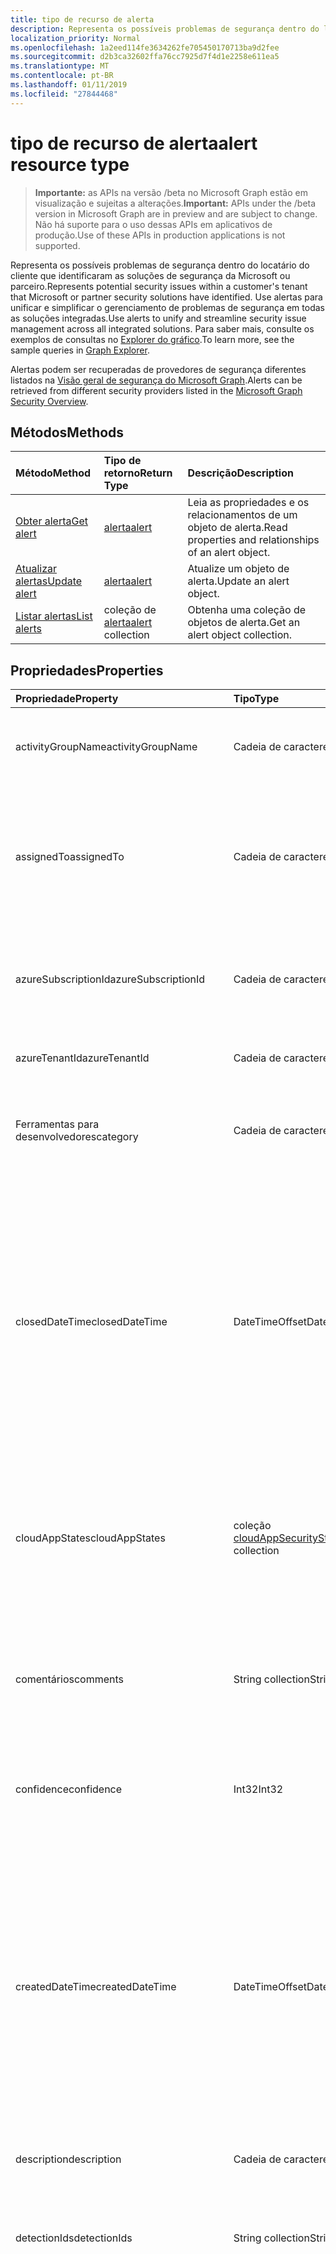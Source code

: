 ```yaml
---
title: tipo de recurso de alerta
description: Representa os possíveis problemas de segurança dentro do locatário do cliente que identificaram as soluções de segurança da Microsoft ou parceiro. Use alertas para unificar e simplificar o gerenciamento de problemas de segurança em todas as soluções integradas. Para saber mais, consulte os exemplos de consultas no Explorer do gráfico.
localization_priority: Normal
ms.openlocfilehash: 1a2eed114fe3634262fe705450170713ba9d2fee
ms.sourcegitcommit: d2b3ca32602ffa76cc7925d7f4d1e2258e611ea5
ms.translationtype: MT
ms.contentlocale: pt-BR
ms.lasthandoff: 01/11/2019
ms.locfileid: "27844468"
---
```

# <a name="alert-resource-type"></a><span data-ttu-id="dbce2-105">tipo de recurso de alerta</span><span class="sxs-lookup"><span data-stu-id="dbce2-105">alert resource type</span></span>

> <span data-ttu-id="dbce2-106">**Importante:** as APIs na versão /beta no Microsoft Graph estão em visualização e sujeitas a alterações.</span><span class="sxs-lookup"><span data-stu-id="dbce2-106">**Important:** APIs under the /beta version in Microsoft Graph are in preview and are subject to change.</span></span> <span data-ttu-id="dbce2-107">Não há suporte para o uso dessas APIs em aplicativos de produção.</span><span class="sxs-lookup"><span data-stu-id="dbce2-107">Use of these APIs in production applications is not supported.</span></span>

<span data-ttu-id="dbce2-108">Representa os possíveis problemas de segurança dentro do locatário do cliente que identificaram as soluções de segurança da Microsoft ou parceiro.</span><span class="sxs-lookup"><span data-stu-id="dbce2-108">Represents potential security issues within a customer's tenant that Microsoft or partner security solutions have identified.</span></span> <span data-ttu-id="dbce2-109">Use alertas para unificar e simplificar o gerenciamento de problemas de segurança em todas as soluções integradas.</span><span class="sxs-lookup"><span data-stu-id="dbce2-109">Use alerts to unify and streamline security issue management across all integrated solutions.</span></span> <span data-ttu-id="dbce2-110">Para saber mais, consulte os exemplos de consultas no [Explorer do gráfico](https://developer.microsoft.com/graph/graph-explorer).</span><span class="sxs-lookup"><span data-stu-id="dbce2-110">To learn more, see the sample queries in [Graph Explorer](https://developer.microsoft.com/graph/graph-explorer).</span></span>

<span data-ttu-id="dbce2-111">Alertas podem ser recuperadas de provedores de segurança diferentes listados na [Visão geral de segurança do Microsoft Graph](security-api-overview.md).</span><span class="sxs-lookup"><span data-stu-id="dbce2-111">Alerts can be retrieved from different security providers listed in the [Microsoft Graph Security Overview](security-api-overview.md).</span></span>

## <a name="methods"></a><span data-ttu-id="dbce2-112">Métodos</span><span class="sxs-lookup"><span data-stu-id="dbce2-112">Methods</span></span>

| <span data-ttu-id="dbce2-113">Método</span><span class="sxs-lookup"><span data-stu-id="dbce2-113">Method</span></span>   | <span data-ttu-id="dbce2-114">Tipo de retorno</span><span class="sxs-lookup"><span data-stu-id="dbce2-114">Return Type</span></span>|<span data-ttu-id="dbce2-115">Descrição</span><span class="sxs-lookup"><span data-stu-id="dbce2-115">Description</span></span>|
|:---------------|:--------|:----------|
|[<span data-ttu-id="dbce2-116">Obter alerta</span><span class="sxs-lookup"><span data-stu-id="dbce2-116">Get alert</span></span>](../api/alert-get.md) | [<span data-ttu-id="dbce2-117">alerta</span><span class="sxs-lookup"><span data-stu-id="dbce2-117">alert</span></span>](alert.md) |<span data-ttu-id="dbce2-118">Leia as propriedades e os relacionamentos de um objeto de alerta.</span><span class="sxs-lookup"><span data-stu-id="dbce2-118">Read properties and relationships of an alert object.</span></span>|
|[<span data-ttu-id="dbce2-119">Atualizar alertas</span><span class="sxs-lookup"><span data-stu-id="dbce2-119">Update alert</span></span>](../api/alert-update.md) | [<span data-ttu-id="dbce2-120">alerta</span><span class="sxs-lookup"><span data-stu-id="dbce2-120">alert</span></span>](alert.md) |<span data-ttu-id="dbce2-121">Atualize um objeto de alerta.</span><span class="sxs-lookup"><span data-stu-id="dbce2-121">Update an alert object.</span></span> |
|[<span data-ttu-id="dbce2-122">Listar alertas</span><span class="sxs-lookup"><span data-stu-id="dbce2-122">List alerts</span></span>](../api/alert-list.md) | <span data-ttu-id="dbce2-123">coleção de [alerta](alert.md)</span><span class="sxs-lookup"><span data-stu-id="dbce2-123">[alert](alert.md) collection</span></span> |<span data-ttu-id="dbce2-124">Obtenha uma coleção de objetos de alerta.</span><span class="sxs-lookup"><span data-stu-id="dbce2-124">Get an alert object collection.</span></span>|

## <a name="properties"></a><span data-ttu-id="dbce2-125">Propriedades</span><span class="sxs-lookup"><span data-stu-id="dbce2-125">Properties</span></span>

| <span data-ttu-id="dbce2-126">Propriedade</span><span class="sxs-lookup"><span data-stu-id="dbce2-126">Property</span></span>   | <span data-ttu-id="dbce2-127">Tipo</span><span class="sxs-lookup"><span data-stu-id="dbce2-127">Type</span></span>|<span data-ttu-id="dbce2-128">Descrição</span><span class="sxs-lookup"><span data-stu-id="dbce2-128">Description</span></span>|
|:---------------|:--------|:----------|
|<span data-ttu-id="dbce2-129">activityGroupName</span><span class="sxs-lookup"><span data-stu-id="dbce2-129">activityGroupName</span></span>|<span data-ttu-id="dbce2-130">Cadeia de caracteres</span><span class="sxs-lookup"><span data-stu-id="dbce2-130">String</span></span>|<span data-ttu-id="dbce2-131">Nome ou alias do grupo de atividade (invasor) esse alerta é atribuído à.</span><span class="sxs-lookup"><span data-stu-id="dbce2-131">Name or alias of the activity group (attacker) this alert is attributed to.</span></span>|
|<span data-ttu-id="dbce2-132">assignedTo</span><span class="sxs-lookup"><span data-stu-id="dbce2-132">assignedTo</span></span>|<span data-ttu-id="dbce2-133">Cadeia de caracteres</span><span class="sxs-lookup"><span data-stu-id="dbce2-133">String</span></span>|<span data-ttu-id="dbce2-134">Nome do analista de alerta é atribuída a triagem, investigação ou correção (oferece suporte a [atualização](../api/alert-update.md)).</span><span class="sxs-lookup"><span data-stu-id="dbce2-134">Name of the analyst the alert is assigned to for triage, investigation, or remediation (supports [update](../api/alert-update.md)).</span></span>|
|<span data-ttu-id="dbce2-135">azureSubscriptionId</span><span class="sxs-lookup"><span data-stu-id="dbce2-135">azureSubscriptionId</span></span>|<span data-ttu-id="dbce2-136">Cadeia de caracteres</span><span class="sxs-lookup"><span data-stu-id="dbce2-136">String</span></span>|<span data-ttu-id="dbce2-137">ID de assinatura do Windows Azure, presente se esse alerta está relacionado a um recurso do Windows Azure.</span><span class="sxs-lookup"><span data-stu-id="dbce2-137">Azure subscription ID, present if this alert is related to an Azure resource.</span></span>|
|<span data-ttu-id="dbce2-138">azureTenantId</span><span class="sxs-lookup"><span data-stu-id="dbce2-138">azureTenantId</span></span> |<span data-ttu-id="dbce2-139">Cadeia de caracteres</span><span class="sxs-lookup"><span data-stu-id="dbce2-139">String</span></span>|<span data-ttu-id="dbce2-140">ID do locatário Azure Active Directory.</span><span class="sxs-lookup"><span data-stu-id="dbce2-140">Azure Active Directory tenant ID.</span></span> <span data-ttu-id="dbce2-141">Obrigatório.</span><span class="sxs-lookup"><span data-stu-id="dbce2-141">Required.</span></span> |
|<span data-ttu-id="dbce2-142">Ferramentas para desenvolvedores</span><span class="sxs-lookup"><span data-stu-id="dbce2-142">category</span></span>|<span data-ttu-id="dbce2-143">Cadeia de caracteres</span><span class="sxs-lookup"><span data-stu-id="dbce2-143">String</span></span>|<span data-ttu-id="dbce2-144">Categoria do alerta (por exemplo, credentialTheft, ransomware, etc.).</span><span class="sxs-lookup"><span data-stu-id="dbce2-144">Category of the alert (for example, credentialTheft, ransomware, etc.).</span></span>|
|<span data-ttu-id="dbce2-145">closedDateTime</span><span class="sxs-lookup"><span data-stu-id="dbce2-145">closedDateTime</span></span>|<span data-ttu-id="dbce2-146">DateTimeOffset</span><span class="sxs-lookup"><span data-stu-id="dbce2-146">DateTimeOffset</span></span>|<span data-ttu-id="dbce2-147">Hora em que o alerta foi fechado.</span><span class="sxs-lookup"><span data-stu-id="dbce2-147">Time at which the alert was closed.</span></span> <span data-ttu-id="dbce2-148">O tipo Timestamp representa informações de data e hora usando o formato ISO 8601 e está sempre no horário UTC.</span><span class="sxs-lookup"><span data-stu-id="dbce2-148">The Timestamp type represents date and time information using ISO 8601 format and is always in UTC time.</span></span> <span data-ttu-id="dbce2-149">Por exemplo, meia-noite UTC em 1 de Jan de 2014 ficaria assim: `'2014-01-01T00:00:00Z'` (oferece suporte a [atualização](../api/alert-update.md)).</span><span class="sxs-lookup"><span data-stu-id="dbce2-149">For example, midnight UTC on Jan 1, 2014 would look like this: `'2014-01-01T00:00:00Z'` (supports [update](../api/alert-update.md)).</span></span>|
|<span data-ttu-id="dbce2-150">cloudAppStates</span><span class="sxs-lookup"><span data-stu-id="dbce2-150">cloudAppStates</span></span>|<span data-ttu-id="dbce2-151">coleção [cloudAppSecurityState](cloudappsecuritystate.md)</span><span class="sxs-lookup"><span data-stu-id="dbce2-151">[cloudAppSecurityState](cloudappsecuritystate.md) collection</span></span>|<span data-ttu-id="dbce2-152">Informações de estado relacionadas à segurança geradas pelo provedor sobre o aplicativo/s de nuvem relacionado a este alerta.</span><span class="sxs-lookup"><span data-stu-id="dbce2-152">Security-related stateful information generated by the provider about the cloud application/s related to this alert.</span></span>|
|<span data-ttu-id="dbce2-153">comentários</span><span class="sxs-lookup"><span data-stu-id="dbce2-153">comments</span></span>|<span data-ttu-id="dbce2-154">String collection</span><span class="sxs-lookup"><span data-stu-id="dbce2-154">String collection</span></span>|<span data-ttu-id="dbce2-155">Enviar comentários fornecido pelo cliente alerta (para gerenciamento de alerta do cliente) (oferece suporte a [atualização](../api/alert-update.md)).</span><span class="sxs-lookup"><span data-stu-id="dbce2-155">Customer-provided comments on alert (for customer alert management) (supports [update](../api/alert-update.md)).</span></span>|
|<span data-ttu-id="dbce2-156">confidence</span><span class="sxs-lookup"><span data-stu-id="dbce2-156">confidence</span></span>|<span data-ttu-id="dbce2-157">Int32</span><span class="sxs-lookup"><span data-stu-id="dbce2-157">Int32</span></span>|<span data-ttu-id="dbce2-158">Confiança da lógica de detecção (percentual entre 1-100).</span><span class="sxs-lookup"><span data-stu-id="dbce2-158">Confidence of the detection logic (percentage between 1-100).</span></span>|
|<span data-ttu-id="dbce2-159">createdDateTime</span><span class="sxs-lookup"><span data-stu-id="dbce2-159">createdDateTime</span></span> |<span data-ttu-id="dbce2-160">DateTimeOffset</span><span class="sxs-lookup"><span data-stu-id="dbce2-160">DateTimeOffset</span></span>|<span data-ttu-id="dbce2-161">Hora em que o alerta foi criado pelo provedor de alerta.</span><span class="sxs-lookup"><span data-stu-id="dbce2-161">Time at which the alert was created by the alert provider.</span></span> <span data-ttu-id="dbce2-162">O tipo Timestamp representa informações de data e hora usando o formato ISO 8601 e está sempre no horário UTC.</span><span class="sxs-lookup"><span data-stu-id="dbce2-162">The Timestamp type represents date and time information using ISO 8601 format and is always in UTC time.</span></span> <span data-ttu-id="dbce2-163">Por exemplo, meia-noite em UTC no dia 1º de janeiro de 2014 teria esta aparência: `'2014-01-01T00:00:00Z'`.</span><span class="sxs-lookup"><span data-stu-id="dbce2-163">For example, midnight UTC on Jan 1, 2014 would look like this: `'2014-01-01T00:00:00Z'`.</span></span> <span data-ttu-id="dbce2-164">Obrigatório.</span><span class="sxs-lookup"><span data-stu-id="dbce2-164">Required.</span></span>|
|<span data-ttu-id="dbce2-165">description</span><span class="sxs-lookup"><span data-stu-id="dbce2-165">description</span></span>|<span data-ttu-id="dbce2-166">Cadeia de caracteres</span><span class="sxs-lookup"><span data-stu-id="dbce2-166">String</span></span>|<span data-ttu-id="dbce2-167">Descrição do alerta.</span><span class="sxs-lookup"><span data-stu-id="dbce2-167">Alert description.</span></span>|
|<span data-ttu-id="dbce2-168">detectionIds</span><span class="sxs-lookup"><span data-stu-id="dbce2-168">detectionIds</span></span>|<span data-ttu-id="dbce2-169">String collection</span><span class="sxs-lookup"><span data-stu-id="dbce2-169">String collection</span></span>|<span data-ttu-id="dbce2-170">Conjunto de alertas relacionados a essa entidade alerta (todos os alertas são enviados para o SIEM como um registro separado).</span><span class="sxs-lookup"><span data-stu-id="dbce2-170">Set of alerts related to this alert entity (each alert is pushed to the SIEM as a separate record).</span></span>|
|<span data-ttu-id="dbce2-171">eventDateTime</span><span class="sxs-lookup"><span data-stu-id="dbce2-171">eventDateTime</span></span> |<span data-ttu-id="dbce2-172">DateTimeOffset</span><span class="sxs-lookup"><span data-stu-id="dbce2-172">DateTimeOffset</span></span>|<span data-ttu-id="dbce2-173">Hora em que o evento (s) que servia como o entrarão para gerar o alerta ocorreu.</span><span class="sxs-lookup"><span data-stu-id="dbce2-173">Time at which the event(s) that served as the trigger(s) to generate the alert occurred.</span></span> <span data-ttu-id="dbce2-174">O tipo Timestamp representa informações de data e hora usando o formato ISO 8601 e está sempre no horário UTC.</span><span class="sxs-lookup"><span data-stu-id="dbce2-174">The Timestamp type represents date and time information using ISO 8601 format and is always in UTC time.</span></span> <span data-ttu-id="dbce2-175">Por exemplo, meia-noite em UTC no dia 1º de janeiro de 2014 teria esta aparência: `'2014-01-01T00:00:00Z'`.</span><span class="sxs-lookup"><span data-stu-id="dbce2-175">For example, midnight UTC on Jan 1, 2014 would look like this: `'2014-01-01T00:00:00Z'`.</span></span> <span data-ttu-id="dbce2-176">Obrigatório.</span><span class="sxs-lookup"><span data-stu-id="dbce2-176">Required.</span></span>|
|<span data-ttu-id="dbce2-177">comentários</span><span class="sxs-lookup"><span data-stu-id="dbce2-177">feedback</span></span>|<span data-ttu-id="dbce2-178">alertFeedback</span><span class="sxs-lookup"><span data-stu-id="dbce2-178">alertFeedback</span></span>|<span data-ttu-id="dbce2-179">Comentários analista no alerta.</span><span class="sxs-lookup"><span data-stu-id="dbce2-179">Analyst feedback on the alert.</span></span> <span data-ttu-id="dbce2-180">Os valores possíveis são: `unknown`, `truePositive`, `falsePositive`, `benignPositive`.</span><span class="sxs-lookup"><span data-stu-id="dbce2-180">Possible values are: `unknown`, `truePositive`, `falsePositive`, `benignPositive`.</span></span> <span data-ttu-id="dbce2-181">(oferece suporte a [atualização](../api/alert-update.md))</span><span class="sxs-lookup"><span data-stu-id="dbce2-181">(supports [update](../api/alert-update.md))</span></span>|
|<span data-ttu-id="dbce2-182">fileStates</span><span class="sxs-lookup"><span data-stu-id="dbce2-182">fileStates</span></span>|<span data-ttu-id="dbce2-183">coleção [fileSecurityState](filesecuritystate.md)</span><span class="sxs-lookup"><span data-stu-id="dbce2-183">[fileSecurityState](filesecuritystate.md) collection</span></span>|<span data-ttu-id="dbce2-184">Informações de com informações de estado relacionadas à segurança geradas pelo provedor sobre os arquivos relacionados a este alerta.</span><span class="sxs-lookup"><span data-stu-id="dbce2-184">Security-related stateful information generated by the provider about the file(s) related to this alert.</span></span>|
|<span data-ttu-id="dbce2-185">hostStates</span><span class="sxs-lookup"><span data-stu-id="dbce2-185">hostStates</span></span>|<span data-ttu-id="dbce2-186">coleção [hostSecurityState](hostsecuritystate.md)</span><span class="sxs-lookup"><span data-stu-id="dbce2-186">[hostSecurityState](hostsecuritystate.md) collection</span></span>|<span data-ttu-id="dbce2-187">Informações de estado relacionadas à segurança geradas pelo provedor sobre o (s) relacionadas a este alerta.</span><span class="sxs-lookup"><span data-stu-id="dbce2-187">Security-related stateful information generated by the provider about the host(s) related to this alert.</span></span>|
|<span data-ttu-id="dbce2-188">id</span><span class="sxs-lookup"><span data-stu-id="dbce2-188">id</span></span> |<span data-ttu-id="dbce2-189">Cadeia de caracteres</span><span class="sxs-lookup"><span data-stu-id="dbce2-189">String</span></span>|<span data-ttu-id="dbce2-190">Identificador GUID/exclusivo gerado pelo provedor.</span><span class="sxs-lookup"><span data-stu-id="dbce2-190">Provider-generated GUID/unique identifier.</span></span> <span data-ttu-id="dbce2-191">Somente leitura.</span><span class="sxs-lookup"><span data-stu-id="dbce2-191">Read-only.</span></span> <span data-ttu-id="dbce2-192">Obrigatório.</span><span class="sxs-lookup"><span data-stu-id="dbce2-192">Required.</span></span>|
|<span data-ttu-id="dbce2-193">lastModifiedDateTime</span><span class="sxs-lookup"><span data-stu-id="dbce2-193">lastModifiedDateTime</span></span>|<span data-ttu-id="dbce2-194">DateTimeOffset</span><span class="sxs-lookup"><span data-stu-id="dbce2-194">DateTimeOffset</span></span>|<span data-ttu-id="dbce2-195">Hora em que a entidade de alerta foi modificado pela última vez.</span><span class="sxs-lookup"><span data-stu-id="dbce2-195">Time at which the alert entity was last modified.</span></span> <span data-ttu-id="dbce2-196">O tipo Timestamp representa informações de data e hora usando o formato ISO 8601 e está sempre no horário UTC.</span><span class="sxs-lookup"><span data-stu-id="dbce2-196">The Timestamp type represents date and time information using ISO 8601 format and is always in UTC time.</span></span> <span data-ttu-id="dbce2-197">Por exemplo, meia-noite em UTC no dia 1º de janeiro de 2014 teria esta aparência: `'2014-01-01T00:00:00Z'`.</span><span class="sxs-lookup"><span data-stu-id="dbce2-197">For example, midnight UTC on Jan 1, 2014 would look like this: `'2014-01-01T00:00:00Z'`.</span></span>|
|<span data-ttu-id="dbce2-198">malwareStates</span><span class="sxs-lookup"><span data-stu-id="dbce2-198">malwareStates</span></span>|<span data-ttu-id="dbce2-199">coleção [malwareState](malwarestate.md)</span><span class="sxs-lookup"><span data-stu-id="dbce2-199">[malwareState](malwarestate.md) collection</span></span>|<span data-ttu-id="dbce2-200">Inteligência de ameaça referentes ao relacionadas a este alerta de malware.</span><span class="sxs-lookup"><span data-stu-id="dbce2-200">Threat Intelligence pertaining to malware related to this alert.</span></span>|
|<span data-ttu-id="dbce2-201">networkConnections</span><span class="sxs-lookup"><span data-stu-id="dbce2-201">networkConnections</span></span>|<span data-ttu-id="dbce2-202">coleção [networkConnection](networkconnection.md)</span><span class="sxs-lookup"><span data-stu-id="dbce2-202">[networkConnection](networkconnection.md) collection</span></span>|<span data-ttu-id="dbce2-203">Informações de estado relacionadas à segurança geradas pelo provedor sobre as conexões de rede relacionadas a este alerta.</span><span class="sxs-lookup"><span data-stu-id="dbce2-203">Security-related stateful information generated by the provider about the network connection(s) related to this alert.</span></span>|
|<span data-ttu-id="dbce2-204">processos</span><span class="sxs-lookup"><span data-stu-id="dbce2-204">processes</span></span>|<span data-ttu-id="dbce2-205">coleção de [processo](process.md)</span><span class="sxs-lookup"><span data-stu-id="dbce2-205">[process](process.md) collection</span></span>|<span data-ttu-id="dbce2-206">Informações de estado relacionadas à segurança geradas pelo provedor sobre o processo ou processos relacionados a este alerta.</span><span class="sxs-lookup"><span data-stu-id="dbce2-206">Security-related stateful information generated by the provider about the process or processes related to this alert.</span></span>|
|<span data-ttu-id="dbce2-207">recommendedActions</span><span class="sxs-lookup"><span data-stu-id="dbce2-207">recommendedActions</span></span>|<span data-ttu-id="dbce2-208">String collection</span><span class="sxs-lookup"><span data-stu-id="dbce2-208">String collection</span></span>|<span data-ttu-id="dbce2-209">Fornecedor/provedor recomendado as ações assuma como resultado de alerta (por exemplo, isolar máquina, enforce2FA, host nova imagem).</span><span class="sxs-lookup"><span data-stu-id="dbce2-209">Vendor/provider recommended action(s) to take as a result of the alert (for example, isolate machine, enforce2FA, reimage host).</span></span>|
|<span data-ttu-id="dbce2-210">registryKeyStates</span><span class="sxs-lookup"><span data-stu-id="dbce2-210">registryKeyStates</span></span>|<span data-ttu-id="dbce2-211">coleção [registryKeyState](registrykeystate.md)</span><span class="sxs-lookup"><span data-stu-id="dbce2-211">[registryKeyState](registrykeystate.md) collection</span></span>|<span data-ttu-id="dbce2-212">Informações de registro de estado relacionadas à segurança geradas pelo provedor sobre as chaves do registro relacionadas a este alerta.</span><span class="sxs-lookup"><span data-stu-id="dbce2-212">Security-related stateful information generated by the provider about the registry keys related to this alert.</span></span>|
|<span data-ttu-id="dbce2-213">severidade</span><span class="sxs-lookup"><span data-stu-id="dbce2-213">severity</span></span> |<span data-ttu-id="dbce2-214">alertSeverity</span><span class="sxs-lookup"><span data-stu-id="dbce2-214">alertSeverity</span></span>|<span data-ttu-id="dbce2-215">Alerta gravidade - definida pelo fornecedor/provedor.</span><span class="sxs-lookup"><span data-stu-id="dbce2-215">Alert severity - set by vendor/provider.</span></span> <span data-ttu-id="dbce2-216">Os valores possíveis são: `unknown`, `informational`, `low`, `medium`, `high`.</span><span class="sxs-lookup"><span data-stu-id="dbce2-216">Possible values are: `unknown`, `informational`, `low`, `medium`, `high`.</span></span> <span data-ttu-id="dbce2-217">Obrigatório.</span><span class="sxs-lookup"><span data-stu-id="dbce2-217">Required.</span></span>|
|<span data-ttu-id="dbce2-218">sourceMaterials</span><span class="sxs-lookup"><span data-stu-id="dbce2-218">sourceMaterials</span></span>|<span data-ttu-id="dbce2-219">String collection</span><span class="sxs-lookup"><span data-stu-id="dbce2-219">String collection</span></span>|<span data-ttu-id="dbce2-220">Hiperlinks (URIs) para o material de origem relacionado ao alerta, por exemplo, interface do usuário do provedor de alertas ou de pesquisa de log, etc.</span><span class="sxs-lookup"><span data-stu-id="dbce2-220">Hyperlinks (URIs) to the source material related to the alert, for example, provider's user interface for alerts or log search, etc.</span></span>|
|<span data-ttu-id="dbce2-221">status</span><span class="sxs-lookup"><span data-stu-id="dbce2-221">status</span></span> |<span data-ttu-id="dbce2-222">alertStatus</span><span class="sxs-lookup"><span data-stu-id="dbce2-222">alertStatus</span></span>|<span data-ttu-id="dbce2-223">Status do ciclo de vida de alerta (estágio).</span><span class="sxs-lookup"><span data-stu-id="dbce2-223">Alert lifecycle status (stage).</span></span> <span data-ttu-id="dbce2-224">Os valores possíveis são: `unknown`, `newAlert`, `inProgress`, `resolved`.</span><span class="sxs-lookup"><span data-stu-id="dbce2-224">Possible values are: `unknown`, `newAlert`, `inProgress`, `resolved`.</span></span> <span data-ttu-id="dbce2-225">(oferece suporte a [atualização](../api/alert-update.md)).</span><span class="sxs-lookup"><span data-stu-id="dbce2-225">(supports [update](../api/alert-update.md)).</span></span> <span data-ttu-id="dbce2-226">Obrigatório.</span><span class="sxs-lookup"><span data-stu-id="dbce2-226">Required.</span></span>|
|<span data-ttu-id="dbce2-227">marcas</span><span class="sxs-lookup"><span data-stu-id="dbce2-227">tags</span></span>|<span data-ttu-id="dbce2-228">String collection</span><span class="sxs-lookup"><span data-stu-id="dbce2-228">String collection</span></span>|<span data-ttu-id="dbce2-229">Rótulos podem ser definidos pelo usuário que podem ser aplicados a um alerta e podem servir como condições de filtro (por exemplo "HVA", "SERRA", etc.) (oferece suporte a [atualização](../api/alert-update.md)).</span><span class="sxs-lookup"><span data-stu-id="dbce2-229">User-definable labels that can be applied to an alert and can serve as filter conditions (for example "HVA", "SAW", etc.) (supports [update](../api/alert-update.md)).</span></span>|
|<span data-ttu-id="dbce2-230">title</span><span class="sxs-lookup"><span data-stu-id="dbce2-230">title</span></span> |<span data-ttu-id="dbce2-231">Cadeia de caracteres</span><span class="sxs-lookup"><span data-stu-id="dbce2-231">String</span></span>|<span data-ttu-id="dbce2-232">Título do alerta.</span><span class="sxs-lookup"><span data-stu-id="dbce2-232">Alert title.</span></span> <span data-ttu-id="dbce2-233">Obrigatório.</span><span class="sxs-lookup"><span data-stu-id="dbce2-233">Required.</span></span>|
|<span data-ttu-id="dbce2-234">gatilhos</span><span class="sxs-lookup"><span data-stu-id="dbce2-234">triggers</span></span>|<span data-ttu-id="dbce2-235">coleção [alertTrigger](alerttrigger.md)</span><span class="sxs-lookup"><span data-stu-id="dbce2-235">[alertTrigger](alerttrigger.md) collection</span></span>|<span data-ttu-id="dbce2-236">Informações relacionadas a segurança sobre as propriedades específicas que disparou o alerta (que aparecem no alerta de propriedades).</span><span class="sxs-lookup"><span data-stu-id="dbce2-236">Security-related information about the specific properties that triggered the alert (properties appearing in the alert).</span></span> <span data-ttu-id="dbce2-237">Alertas deve conter informações sobre vários usuários, hosts, arquivos, endereços ip.</span><span class="sxs-lookup"><span data-stu-id="dbce2-237">Alerts might contain information about multiple users, hosts, files, ip addresses.</span></span> <span data-ttu-id="dbce2-238">Este campo indica quais propriedades disparou a geração de alerta.</span><span class="sxs-lookup"><span data-stu-id="dbce2-238">This field indicates which properties triggered the alert generation.</span></span>|
|<span data-ttu-id="dbce2-239">userStates</span><span class="sxs-lookup"><span data-stu-id="dbce2-239">userStates</span></span>|<span data-ttu-id="dbce2-240">coleção [userSecurityState](usersecuritystate.md)</span><span class="sxs-lookup"><span data-stu-id="dbce2-240">[userSecurityState](usersecuritystate.md) collection</span></span>|<span data-ttu-id="dbce2-241">Informações de registro de estado relacionadas à segurança geradas pelo provedor sobre as contas de usuário relacionadas a este alerta.</span><span class="sxs-lookup"><span data-stu-id="dbce2-241">Security-related stateful information generated by the provider about the user accounts related to this alert.</span></span>|
|<span data-ttu-id="dbce2-242">vendorInformation</span><span class="sxs-lookup"><span data-stu-id="dbce2-242">vendorInformation</span></span> |[<span data-ttu-id="dbce2-243">securityVendorInformation</span><span class="sxs-lookup"><span data-stu-id="dbce2-243">securityVendorInformation</span></span>](securityvendorinformation.md)|<span data-ttu-id="dbce2-244">Tipo complexo que contém detalhes sobre o fornecedor de serviço do produto de segurança, o provedor e subprovider (por exemplo, o fornecedor = Microsoft; provider = ATP do Windows Defender; subProvider = AppLocker).</span><span class="sxs-lookup"><span data-stu-id="dbce2-244">Complex type containing details about the security product/service vendor, provider, and subprovider (for example, vendor=Microsoft; provider=Windows Defender ATP; subProvider=AppLocker).</span></span> <span data-ttu-id="dbce2-245">Obrigatório.</span><span class="sxs-lookup"><span data-stu-id="dbce2-245">Required.</span></span>|
|<span data-ttu-id="dbce2-246">vulnerabilityStates</span><span class="sxs-lookup"><span data-stu-id="dbce2-246">vulnerabilityStates</span></span>|<span data-ttu-id="dbce2-247">coleção [vulnerabilityState](vulnerabilitystate.md)</span><span class="sxs-lookup"><span data-stu-id="dbce2-247">[vulnerabilityState](vulnerabilitystate.md) collection</span></span>|<span data-ttu-id="dbce2-248">Inteligência de ameaça referentes a um ou mais vulnerabilidades relacionadas a este alerta.</span><span class="sxs-lookup"><span data-stu-id="dbce2-248">Threat intelligence pertaining to one or more vulnerabilities related to this alert.</span></span>|

## <a name="relationships"></a><span data-ttu-id="dbce2-249">Relações</span><span class="sxs-lookup"><span data-stu-id="dbce2-249">Relationships</span></span>

<span data-ttu-id="dbce2-250">Nenhum</span><span class="sxs-lookup"><span data-stu-id="dbce2-250">None.</span></span>

## <a name="json-representation"></a><span data-ttu-id="dbce2-251">Representação JSON</span><span class="sxs-lookup"><span data-stu-id="dbce2-251">JSON representation</span></span>

<span data-ttu-id="dbce2-252">Veja a seguir uma representação JSON do recurso.</span><span class="sxs-lookup"><span data-stu-id="dbce2-252">The following is a JSON representation of the resource.</span></span>

<!-- {
  "blockType": "resource",
  "optionalProperties": [

  ],
  "@odata.type": "microsoft.graph.alert"
}-->

```json
{
  "activityGroupName": "String",
  "assignedTo": "String",
  "azureSubscriptionId": "String",
  "azureTenantId": "String",
  "category": "String",
  "closedDateTime": "String (timestamp)",
  "cloudAppStates": [{"@odata.type": "microsoft.graph.cloudAppSecurityState"}],
  "comments": ["String"],
  "confidence": 1024,
  "createdDateTime": "String (timestamp)",
  "description": "String",
  "detectionIds": ["String"],
  "eventDateTime": "String (timestamp)",
  "feedback": "@odata.type: microsoft.graph.alertFeedback",
  "fileStates": [{"@odata.type": "microsoft.graph.fileSecurityState"}],
  "hostStates": [{"@odata.type": "microsoft.graph.hostSecurityState"}],
  "id": "String (identifier)",
  "lastModifiedDateTime": "String (timestamp)",
  "malwareStates": [{"@odata.type": "microsoft.graph.malwareState"}],
  "networkConnections": [{"@odata.type": "microsoft.graph.networkConnection"}],
  "processes": [{"@odata.type": "microsoft.graph.process"}],
  "recommendedActions": ["String"],
  "registryKeyStates": [{"@odata.type": "microsoft.graph.registryKeyState"}],
  "severity": "@odata.type: microsoft.graph.alertSeverity",
  "sourceMaterials": ["String"],
  "status": "@odata.type: microsoft.graph.alertStatus",
  "tags": ["String"],
  "title": "String",
  "triggers": [{"@odata.type": "microsoft.graph.alertTrigger"}],
  "userStates": [{"@odata.type": "microsoft.graph.userSecurityState"}],
  "vendorInformation": {"@odata.type": "microsoft.graph.securityVendorInformation"},
  "vulnerabilityStates": [{"@odata.type": "microsoft.graph.vulnerabilityState"}]
}

```

<!-- uuid: 8fcb5dbc-d5aa-4681-8e31-b001d5168d79
2015-10-25 14:57:30 UTC -->
<!-- {
  "type": "#page.annotation",
  "description": "alert resource",
  "keywords": "",
  "section": "documentation",
  "tocPath": ""
}-->
